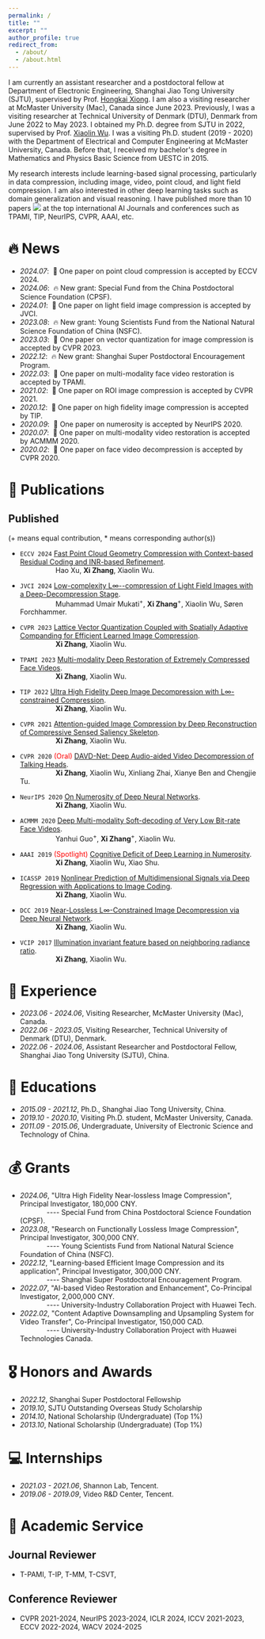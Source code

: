 ```yaml
---
permalink: /
title: ""
excerpt: ""
author_profile: true
redirect_from: 
  - /about/
  - /about.html
---
```


<span class='anchor' id='about-me'></span>

I am currently an assistant researcher and a postdoctoral fellow at Department of Electronic Engineering, Shanghai Jiao Tong University (SJTU), supervised by Prof. <a href="https://min.sjtu.edu.cn/En/FacultyShow/4?Vid=14">Hongkai Xiong</a>.
I am also a visiting researcher at McMaster University (Mac), Canada since June 2023. Previously, I was a visiting researcher at Technical University of Denmark (DTU), Denmark from June 2022 to May 2023.
I obtained my Ph.D. degree from SJTU in 2022, supervised by Prof. <a href="https://scholar.google.com/citations?user=ZuQnEIgAAAAJ">Xiaolin Wu</a>. I was a visiting Ph.D. student (2019 - 2020) with the Department of Electrical and Computer Engineering at McMaster University, Canada.  Before that, I received my bachelor's degree in Mathematics and Physics Basic Science from UESTC in 2015.

My research interests include learning-based signal processing, particularly in data compression, including image, video, point cloud, and light field compression.
I am also interested in other deep learning tasks such as domain generalization and visual reasoning. I have published more than 10 papers
  <a href='https://scholar.google.com/citations?user=78WvEjMAAAAJ'>
  <img src="https://img.shields.io/endpoint?url={{ url | url_encode }}&logo=Google%20Scholar&labelColor=f6f6f6&color=9cf&style=flat&label=citations"></a>
at the top international AI Journals and conferences such as TPAMI, TIP, NeurIPS, CVPR, AAAI, etc.


# 🔥 News
- *2024.07*: &nbsp;🎉 One paper on point cloud compression is accepted by ECCV 2024. 
- *2024.06*: &nbsp;🔥 New grant: Special Fund from the China Postdoctoral Science Foundation (CPSF). 
- *2024.01*: &nbsp;🎉 One paper on light field image compression is accepted by JVCI. 
- *2023.08*: &nbsp;🔥 New grant: Young Scientists Fund from the National Natural Science Foundation of China (NSFC).
- *2023.03*: &nbsp;🎉 One paper on vector quantization for image compression is accepted by CVPR 2023. 
- *2022.12*: &nbsp;🔥 New grant: Shanghai Super Postdoctoral Encouragement Program.
- *2022.03*: &nbsp;🎉 One paper on multi-modality face video restoration is accepted by TPAMI. 
- *2021.02*: &nbsp;🎉 One paper on ROI image compression is accepted by CVPR 2021. 
- *2020.12*: &nbsp;🎉 One paper on high fidelity image compression is accepted by TIP. 
- *2020.09*: &nbsp;🎉 One paper on numerosity is accepted by NeurIPS 2020. 
- *2020.07*: &nbsp;🎉 One paper on multi-modality video restoration is accepted by ACMMM 2020. 
- *2020.02*: &nbsp;🎉 One paper on face video decompression is accepted by CVPR 2020. 


# 📝 Publications 

<!-- <div class='paper-box'><div class='paper-box-image'><div><div class="badge">CVPR 2016</div><img src='images/500x300.png' alt="sym" width="100%"></div></div>
<div class='paper-box-text' markdown="1">

[Deep Residual Learning for Image Recognition](https://openaccess.thecvf.com/content_cvpr_2016/papers/He_Deep_Residual_Learning_CVPR_2016_paper.pdf)

**Kaiming He**, Xiangyu Zhang, Shaoqing Ren, Jian Sun

[**Project**](https://scholar.google.com/citations?view_op=view_citation&hl=zh-CN&user=DhtAFkwAAAAJ&citation_for_view=DhtAFkwAAAAJ:ALROH1vI_8AC) <strong><span class='show_paper_citations' data='DhtAFkwAAAAJ:ALROH1vI_8AC'></span></strong>
- Lorem ipsum dolor sit amet, consectetur adipiscing elit. Vivamus ornare aliquet ipsum, ac tempus justo dapibus sit amet. 
</div>
</div> -->

<!-- ## Preprints

- ``arXiv``[FLLIC: Functionally Lossless Image Compression](https://arxiv.org/pdf/2401.13616.pdf).
**Xi Zhang**, Xiaolin Wu.

- ``arXiv``[Dual-layer Image Compression via Adaptive Downsampling and Spatially Varying Upconversion](https://arxiv.org/pdf/2302.06096.pdf).
**Xi Zhang**, Xiaolin Wu.

- ``arXiv``[Asymmetric Coding for Ultrahigh Throughput Encoding (ACUTE)]().Seyed Mehdi Ayyoubzadeh, **Xi Zhang**, Xiaolin Wu. -->


## Published
(+ means equal contribution, * means corresponding author(s))

- ``ECCV 2024`` [Fast Point Cloud Geometry Compression with Context-based Residual Coding and INR-based Refinement](). \
&emsp; &emsp; &emsp; &emsp; 
Hao Xu, **Xi Zhang**, Xiaolin Wu.
  
- ``JVCI 2024`` [Low-complexity L∞--compression of Light Field Images with a Deep-Decompression Stage](https://doi.org/10.1016/j.jvcir.2024.104072). \
&emsp; &emsp; &emsp; &emsp; 
Muhammad Umair Mukati<sup>+</sup>, **Xi Zhang**<sup>+</sup>, Xiaolin Wu, Søren Forchhammer.

- ``CVPR 2023`` [Lattice Vector Quantization Coupled with Spatially Adaptive Companding for Efficient Learned Image Compression](https://openaccess.thecvf.com/content/CVPR2023/html/Zhang_LVQAC_Lattice_Vector_Quantization_Coupled_With_Spatially_Adaptive_Companding_for_CVPR_2023_paper.html). \
&emsp; &emsp; &emsp; &emsp; 
**Xi Zhang**, Xiaolin Wu.

- ``TPAMI 2023`` [Multi-modality Deep Restoration of Extremely Compressed Face Videos](https://ieeexplore.ieee.org/abstract/document/9730053). \
&emsp; &emsp; &emsp; &emsp; 
**Xi Zhang**, Xiaolin Wu.

- ``TIP 2022`` [Ultra High Fidelity Deep Image Decompression with L∞-constrained Compression](https://ieeexplore.ieee.org/abstract/document/9277919). \
&emsp; &emsp; &emsp; &emsp; 
**Xi Zhang**, Xiaolin Wu.

- ``CVPR 2021`` [Attention-guided Image Compression by Deep Reconstruction of Compressive Sensed Saliency Skeleton](https://openaccess.thecvf.com/content/CVPR2021/html/Zhang_Attention-Guided_Image_Compression_by_Deep_Reconstruction_of_Compressive_Sensed_Saliency_CVPR_2021_paper.html). \
&emsp; &emsp; &emsp; &emsp; 
**Xi Zhang**, Xiaolin Wu.

- ``CVPR 2020`` <span style="color:red">(Oral)</span> [DAVD-Net: Deep Audio-aided Video Decompression of Talking Heads](https://openaccess.thecvf.com/content_CVPR_2020/html/Zhang_DAVD-Net_Deep_Audio-Aided_Video_Decompression_of_Talking_Heads_CVPR_2020_paper.html). \
&emsp; &emsp; &emsp; &emsp; 
**Xi Zhang**, Xiaolin Wu, Xinliang Zhai, Xianye Ben and Chengjie Tu.

- ``NeurIPS 2020`` [On Numerosity of Deep Neural Networks](https://proceedings.neurips.cc/paper/2020/hash/13e36f06c66134ad65f532e90d898545-Abstract.html). \
&emsp; &emsp; &emsp; &emsp; 
**Xi Zhang**, Xiaolin Wu.

- ``ACMMM 2020`` [Deep Multi-modality Soft-decoding of Very Low Bit-rate Face Videos](https://dl.acm.org/doi/abs/10.1145/3394171.3413709). \
&emsp; &emsp; &emsp; &emsp; 
Yanhui Guo<sup>+</sup>, **Xi Zhang**<sup>+</sup>, Xiaolin Wu.

- ``AAAI 2019`` <span style="color:red">(Spotlight)</span> [Cognitive Deficit of Deep Learning in Numerosity](https://ojs.aaai.org/index.php/AAAI/article/view/3928). \
&emsp; &emsp; &emsp; &emsp; 
**Xi Zhang**, Xiaolin Wu, Xiao Shu.

- ``ICASSP 2019`` [Nonlinear Prediction of Multidimensional Signals via Deep Regression with Applications to Image Coding](https://ieeexplore.ieee.org/abstract/document/8683863). \
&emsp; &emsp; &emsp; &emsp; 
**Xi Zhang**, Xiaolin Wu.

- ``DCC 2019`` [Near-Lossless L∞-Constrained Image Decompression via Deep Neural Network](https://ieeexplore.ieee.org/abstract/document/8712819). \
&emsp; &emsp; &emsp; &emsp; 
**Xi Zhang**, Xiaolin Wu.

- ``VCIP 2017`` [Illumination invariant feature based on neighboring radiance ratio](https://ieeexplore.ieee.org/abstract/document/8305111). \
&emsp; &emsp; &emsp; &emsp; 
**Xi Zhang**, Xiaolin Wu.


# 🎨 Experience
<!-- - *2024.06 - 2025.06*, Research Fellow, Nanyang Technological University (NTU), Singapore. -->
- *2023.06 - 2024.06*, Visiting Researcher, McMaster University (Mac), Canada.
- *2022.06 - 2023.05*, Visiting Researcher, Technical University of Denmark (DTU), Denmark.
- *2022.06 - 2024.06*, Assistant Researcher and Postdoctoral Fellow, Shanghai Jiao Tong University (SJTU), China.



# 📖 Educations
- *2015.09 - 2021.12*, Ph.D., Shanghai Jiao Tong University, China.
- *2019.10 - 2020.10*, Visiting Ph.D. student, McMaster University, Canada. 
- *2011.09 - 2015.06*, Undergraduate, University of Electronic Science and Technology of China.



# 💰 Grants
- *2024.06*,  "Ultra High Fidelity Near-lossless Image Compression", Principal Investigator, 180,000 CNY. \
&emsp; &emsp; &emsp; ---- Special Fund from China Postdoctoral Science Foundation (CPSF). 
- *2023.08*,  "Research on Functionally Lossless Image Compression", Principal Investigator, 300,000 CNY. \
&emsp; &emsp; &emsp; ---- Young Scientists Fund from National Natural Science Foundation of China (NSFC).
- *2022.12*,  "Learning-based Efficient Image Compression and its application", Principal Investigator, 300,000 CNY. \
&emsp; &emsp; &emsp; ---- Shanghai Super Postdoctoral Encouragement Program.
- *2022.07*,  "AI-based Video Restoration and Enhancement", Co-Principal Investigator, 2,000,000 CNY. \
&emsp; &emsp; &emsp; ---- University-Industry Collaboration Project with Huawei Tech.
- *2022.02*,  "Content Adaptive Downsampling and Upsampling System for Video Transfer", Co-Principal Investigator, 150,000 CAD. \
&emsp; &emsp; &emsp; ---- University-Industry Collaboration Project with Huawei Technologies Canada.


# 🎖 Honors and Awards
- *2022.12*, Shanghai Super Postdoctoral Fellowship
- *2019.10*, SJTU Outstanding Overseas Study Scholarship
- *2014.10*, National Scholarship (Undergraduate) (Top 1%)
- *2013.10*, National Scholarship (Undergraduate) (Top 1%)


<!-- # 💬 Invited Talks
- *2021.06*, Lorem ipsum dolor sit amet, consectetur adipiscing elit. Vivamus ornare aliquet ipsum, ac tempus justo dapibus sit amet. 
- *2021.03*, Lorem ipsum dolor sit amet, consectetur adipiscing elit. Vivamus ornare aliquet ipsum, ac tempus justo dapibus sit amet.  \| [\[video\]](https://github.com/) -->


# 💻 Internships
- *2021.03 - 2021.06*, Shannon Lab, Tencent.
- *2019.06 - 2019.09*, Video R&D Center, Tencent. 


# 💬 Academic Service

## Journal Reviewer
- T-PAMI, T-IP, T-MM, T-CSVT, 

## Conference Reviewer
- CVPR 2021-2024, NeurIPS 2023-2024, ICLR 2024, ICCV 2021-2023, ECCV 2022-2024, WACV 2024-2025